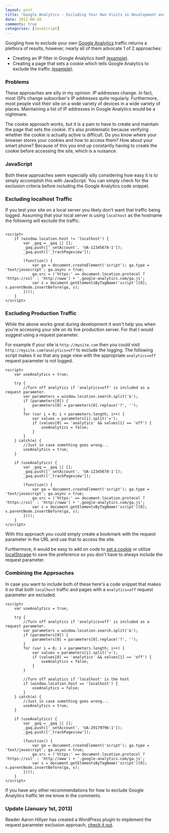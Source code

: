 ```yaml
---
layout: post
title: "Google Analytics - Excluding Your Own Visits in Development and Production"
date: 2012-08-28
comments: true
categories: [JavaScript]
---
```


Googling how to exclude your own [Google Analytics](http://www.google.com/analytics/) traffic returns a plethora of results, however, nearly all of them advocate 1 of 2 approaches:

* Creating an IP filter in Google Analytics itself [(example)](http://support.google.com/analytics/bin/answer.py?hl=en&answer=1034840&rd=1).
* Creating a page that sets a cookie which tells Google Analytics to exclude the traffic [(example)](http://webmasters.stackexchange.com/questions/15552/how-do-you-exclude-yourself-from-google-analytics-on-your-website-using-cookies).

### Problems

These approaches are silly in my opinion.  IP addresses change.  In fact, most ISPs change subscriber's IP addresses quite regularly.  Furthermore, most people visit their site on a wide variety of devices in a wide variety of places.  Maintaining a list of IP addresses in Google Analytics would be a nightmare.

The cookie approach works, but it is a pain to have to create and maintain the page that sets the cookie.  It's also problematic because verifying whether the cookie is actually active is difficult.  Do you know where your browser stores your cookies and how to access them?  How about your smart phone?  Because of this you end up constantly having to create the cookie before accessing the site, which is a nuisance.

### JavaScript

Both these approaches seem especially silly considering how easy it is to simply accomplish this with JavaScript.  You can simply check for the exclusion criteria before including the Google Analytics code snippet.

<!--more-->

### Excluding localhost Traffic

If you test your site on a local server you likely don't want that traffic being logged.  Assuming that your local server is using `localhost` as the hostname the following will exclude the traffic.

<pre class="language-javascript"><code>
&lt;script&gt;
    if (window.location.host != 'localhost') {
        var _gaq = _gaq || [];
        _gaq.push(['_setAccount', 'UA-12345678-1']);
        _gaq.push(['_trackPageview']);

        (function() {
            var ga = document.createElement('script'); ga.type = 'text/javascript'; ga.async = true;
            ga.src = ('https:' == document.location.protocol ? 'https://ssl' : 'http://www') + '.google-analytics.com/ga.js';
            var s = document.getElementsByTagName('script')[0]; s.parentNode.insertBefore(ga, s);
        })();
    }
&lt;/script&gt;
</code></pre>

### Excluding Production Traffic

While the above works great during development it won't help you when you're accessing your site on its live production server.  For that I would suggest using a request parameter.

For example if your site is `http://mysite.com` then you could visit `http://mysite.com?analytics=off` to exclude the logging.  The following script makes it so that any page view with the appropriate `analytics=off` request parameter is not logged.

<pre class="language-markup line-numbers"><code>&lt;script&gt;
    var useAnalytics = true;

    try {
        //Turn off analytics if 'analytics=off' is included as a request parameter.
        var parameters = window.location.search.split('&');
        if (parameters[0]) {
            parameters[0] = parameters[0].replace('?', '');
        }
        for (var i = 0; i &lt; parameters.length; i++) {
            var values = parameters[i].split('=');
            if (values[0] == 'analytics' && values[1] == 'off') {
                useAnalytics = false;
            }
        }
    } catch(e) {
        //Just in case something goes wrong...
        useAnalytics = true;
    }

    if (useAnalytics) {
        var _gaq = _gaq || [];
        _gaq.push(['_setAccount', 'UA-12345678-1']);
        _gaq.push(['_trackPageview']);

        (function() {
            var ga = document.createElement('script'); ga.type = 'text/javascript'; ga.async = true;
            ga.src = ('https:' == document.location.protocol ? 'https://ssl' : 'http://www') + '.google-analytics.com/ga.js';
            var s = document.getElementsByTagName('script')[0]; s.parentNode.insertBefore(ga, s);
        })();
    }
&lt;/script&gt;
</code></pre>

With this approach you could simply create a bookmark with the request parameter in the URL and use that to access the site.

Furthermore, it would be easy to add on code to [set a cookie](https://developer.mozilla.org/en-US/docs/DOM/document.cookie) or utilize [localStorage](https://developer.mozilla.org/en-US/docs/DOM/Storage#localStorage) to save the preference so you don't have to always include the request parameter.

### Combining the Approaches

In case you want to include both of these here's a code snippet that makes it so that both `localhost` traffic and pages with a `analytics=off` request parameter are excluded.

<pre class="language-markup line-numbers"><code>&lt;script&gt;
    var useAnalytics = true;

    try {
        //Turn off analytics if 'analytics=off' is included as a request parameter.
        var parameters = window.location.search.split('&');
        if (parameters[0]) {
            parameters[0] = parameters[0].replace('?', '');
        }
        for (var i = 0; i &lt; parameters.length; i++) {
            var values = parameters[i].split('=');
            if (values[0] == 'analytics' && values[1] == 'off') {
                useAnalytics = false;
            }
        }

        //Turn off analytics if 'localhost' is the host
        if (window.location.host == 'localhost') {
            useAnalytics = false;
        }
    } catch(e) {
        //Just in case something goes wrong...
        useAnalytics = true;
    }

    if (useAnalytics) {
        var _gaq = _gaq || [];
        _gaq.push(['_setAccount', 'UA-29179796-1']);
        _gaq.push(['_trackPageview']);

        (function() {
            var ga = document.createElement('script'); ga.type = 'text/javascript'; ga.async = true;
            ga.src = ('https:' == document.location.protocol ? 'https://ssl' : 'http://www') + '.google-analytics.com/ga.js';
            var s = document.getElementsByTagName('script')[0]; s.parentNode.insertBefore(ga, s);
        })();
    }
&lt;/script&gt;
</code></pre>

If you have any other recommendations for how to exclude Google Analytics traffic let me know in the comments.

### Update (January 1st, 2013)

Reader Aaron Hillyer has created a WordPress plugin to implement the request parameter exclusion approach, [check it out](http://socialmediabar.com/enhanced-google-analytics-tracking).
